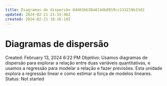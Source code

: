 ```yaml
---
title: Diagramas de dispersão 8d461bb30a814db8919cc133219b33d2
updated: 2024-02-21 21:15:48Z
created: 2024-02-21 18:16:19Z
---
```


# Diagramas de dispersão

Created: February 13, 2024 6:22 PM
Objetivo: Usamos diagramas de dispersão para explorar a relação entre duas variáveis quantitativas, e usamos a regressão para modelar a relação e fazer previsões. Esta unidade explora a regressão linear e como estimar a força de modelos lineares.
Status: Not started